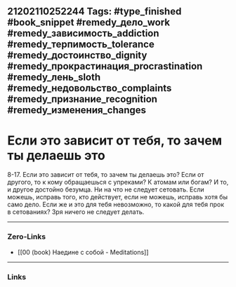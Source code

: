 21202110252244
Tags: #type_finished #book_snippet #remedy_дело_work #remedy_зависимость_addiction #remedy_терпимость_tolerance #remedy_достоинство_dignity #remedy_прокрастинация_procrastination #remedy_лень_sloth #remedy_недовольство_complaints #remedy_признание_recognition #remedy_изменения_changes
---
# Если это зависит от тебя, то зачем ты делаешь это

 8-17. Если это зависит от тебя, то зачем ты делаешь это? Если от другого, то к кому обращаешься с упреками? К атомам или богам? И то, и другое достойно безумца. Ни на что не следует сетовать. Если можешь, исправь того, кто действует, если не можешь, исправь хотя бы само дело. Если же и это для тебя невозможно, то какой для тебя прок в сетованиях? Зря ничего не следует делать. 

---
### Zero-Links
- [[00 (book) Наедине с собой - Meditations]]
---
### Links

